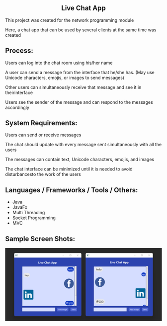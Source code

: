 <h2 align="center">Live Chat App</h2>
<p align="left">This project was created for the network programming module </P>
<p align="left">Here, a chat app that can be used by several clients at the same time was created </P>

<h2 align="left">Process:</h2>
<p align="left">Users can log into the chat room using his/her name</p>
<p align="left">A user can send a message from the interface that he/she has. (May use Unicode characters, emojis, or images to send messages)</p>
<p align="left">Other users can simultaneously receive that message and see it in theirinterface</p>
<p align="left">Users see the sender of the message and can respond to the messages accordingly</p>

<h2 align="left">System Requirements:</h2>
<p align="left">Users can send or receive messages</p>
<p align="left">The chat should update with every message sent simultaneously with all the users</p>
<p align="left">The messages can contain text, Unicode characters, emojis, and images</p>
<p align="left">The chat interface can be minimized until it is needed to avoid disturbancesto the work of the users</p>

## <h2 align="left">Languages / Frameworks / Tools / Others:</h2>
* Java
* JavaFx
* Multi Threading
* Socket Programming
* MVC 

## <h2 align="left">Sample Screen Shots:</h2>
![Image of Projects](src/assets/img/readmePNG.png)
